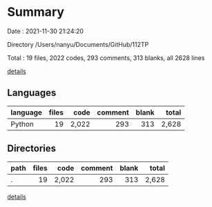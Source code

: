 # Summary

Date : 2021-11-30 21:24:20

Directory /Users/nanyu/Documents/GitHub/112TP

Total : 19 files,  2022 codes, 293 comments, 313 blanks, all 2628 lines

[details](details.md)

## Languages
| language | files | code | comment | blank | total |
| :--- | ---: | ---: | ---: | ---: | ---: |
| Python | 19 | 2,022 | 293 | 313 | 2,628 |

## Directories
| path | files | code | comment | blank | total |
| :--- | ---: | ---: | ---: | ---: | ---: |
| . | 19 | 2,022 | 293 | 313 | 2,628 |

[details](details.md)